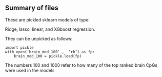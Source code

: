 ## Summary of files

These are pickled sklearn models of type:

Ridge, lasso, linear, and XGboost regression.

They can be unpicked as follows:

	import pickle
	with open(‘brain_mod_100’ ,  ‘rb’) as fp:
		brain_mod_100 = pickle.load(fp)


The numbers 100 and 1000 refer to how many of the top ranked brain CpGs were used in the models

